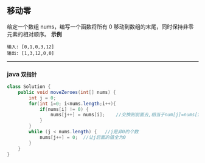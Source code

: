 ## 移动零
给定一个数组 nums，编写一个函数将所有 0 移动到数组的末尾，同时保持非零元素的相对顺序。
**示例**
```
输入: [0,1,0,3,12]
输出: [1,3,12,0,0]
```
***
### java `双指针`
```java
class Solution {
    public void moveZeroes(int[] nums) {
        int j = 0;
        for(int i=0; i<nums.length;i++){
            if(nums[i] != 0) {  
                nums[j++] = nums[i];    //交换到前面去,相当于num[j]=nums[i];j++
            }
        }
        while (j < nums.length) {   //j是非0的个数
            nums[j++] = 0;  //让j后面的值全为0
        }
    }
}
```

